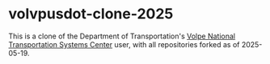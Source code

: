 # volvpusdot-clone-2025

This is a clone of the Department of Transportation's [Volpe National Transportation Systems Center](https://github.com/volpeusdot) user, with all repositories forked as of 2025-05-19.
